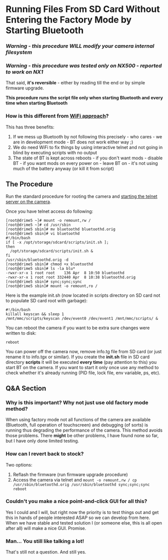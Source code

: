 # Running Files From SD Card Without Entering the Factory Mode by Starting Bluetooth

### *Warning - this procedure WILL modify your camera internal filesystem*

### *Warning - this procedure was tested only on NX500 - reported to work on NX1*

That said, **it's reversible** - either by reading till the end or by simple firmware upgrade.

**This procedure runs the script file only when starting Bluetooth and every time when starting Bluetooth**

### How is this different from [WiFi approach](https://github.com/ottokiksmaler/nx500_nx1_modding/edit/master/Running_scripts_without_factory_mode.md)?

This has three benefits:
  1. If we mess up Bluetooth by not following this precisely - who cares - we are in development mode - BT does not work either way ;)
  2. We do need WiFi to fix things by using interactive telnet and not going in blind by executing scripts with no output
  3. The state of BT is kept across reboots 
    - if you don't want mods - disable BT
    - if you want mods on every power on - leave BT on - it's not using much of the battery anyway (or kill it from script)

## The Procedure

Run the standard procedure for rooting the camera and [starting the telnet server on the camera](https://github.com/ottokiksmaler/nx500_nx1_modding/blob/master/Running-telnet-server-on-camera.md).

Once you have telnet access do following:

```
[root@drime5 ~]# mount -o remount,rw /
[root@drime5 ~]# cd /usr/sbin
[root@drime5 sbin]# mv bluetoothd bluetoothd.orig
[root@drime5 sbin]# vi bluetoothd
#!/bin/bash
if [ -x /opt/storage/sdcard/scripts/init.sh ];
then
  /opt/storage/sdcard/scripts/init.sh &
fi
/usr/sbin/bluetoothd.orig -d
[root@drime5 sbin]# chmod +x bluetoothd
[root@drime5 sbin]# ls -la blu*
-rwxr-xr-x 1 root root    136 Apr  8 10:50 bluetoothd
-rwxr-xr-x 1 root root 332440 Apr  8 10:38 bluetoothd.orig
[root@drime5 sbin]# sync;sync;sync
[root@drime5 sbin]# mount -o remount,ro /
```
Here is the example init.sh (now located in scripts directory on SD card not to populate SD card root with garbage):
```
#!/bin/bash
killall keyscan && sleep 1
/mnt/mmc/scripts/keyscan /dev/event0 /dev/event1 /mnt/mmc/scripts/ &
```
You can reboot the camera if you want to be extra sure changes were written to disk:
```
reboot
```

You can power off the camera now, remove info.tg file from SD card (or just rename it to info.tgx or similar). If you create the **init.sh** file in SD card directory **scripts** it will be executed **every time** (pay attention to this) you start BT on the camera. If you want to start it only once use any method to check whether it's already running (PID file, lock file, env variable, ps, etc).

## Q&A Section

### Why is this important? Why not just use old factory mode method?

When using factory mode not all functions of the camera are available (Bluetooth, full operation of touchscreen) and debugging (of sorts) is running thus degrading the performance of the camera. This method avoids those problems. There **might** be other problems, I have found none so far, but I have only done limited testing.

### How can I revert back to stock?

Two options:
  1. Reflash the firmware (run firmware upgrade procedure)
  2. Access the camera via telnet and
    ```
    mount -o remount,rw /
    cp /usr/sbin/bluetoothd.orig /usr/sbin/bluetoothd
    sync;sync;sync
    reboot
    ```

### Couldn't you make a nice point-and-click GUI for all this?

Yes I could and I will, but right now the priority is to test things out and get this in hands of people interested ASAP so we can develop from here. When we have stable and tested solution I (or someone else, this is all open after all) will make a nice GUI. Promise.

### Man... You still like talking a lot!

That's still not a question. And still yes.
